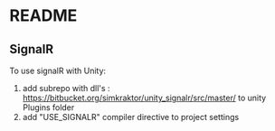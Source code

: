 # README #

## SignalR
To use signalR with Unity:

1. add subrepo with dll's : https://bitbucket.org/simkraktor/unity_signalr/src/master/ to unity Plugins folder
2. add "USE_SIGNALR" compiler directive to project settings 
